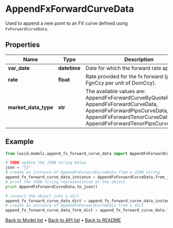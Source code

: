 # AppendFxForwardCurveData

Used to append a new point to an FX curve defined using `FxForwardCurveData`.

## Properties
Name | Type | Description | Notes
------------ | ------------- | ------------- | -------------
**var_date** | **datetime** | Date for which the forward rate applies. | 
**rate** | **float** | Rate provided for the fx forward (price in FgnCcy per unit of DomCcy). | 
**market_data_type** | **str** | The available values are: AppendFxForwardCurveByQuoteReference, AppendFxForwardCurveData, AppendFxForwardPipsCurveData, AppendFxForwardTenorCurveData, AppendFxForwardTenorPipsCurveData | 

## Example

```python
from lusid.models.append_fx_forward_curve_data import AppendFxForwardCurveData

# TODO update the JSON string below
json = "{}"
# create an instance of AppendFxForwardCurveData from a JSON string
append_fx_forward_curve_data_instance = AppendFxForwardCurveData.from_json(json)
# print the JSON string representation of the object
print AppendFxForwardCurveData.to_json()

# convert the object into a dict
append_fx_forward_curve_data_dict = append_fx_forward_curve_data_instance.to_dict()
# create an instance of AppendFxForwardCurveData from a dict
append_fx_forward_curve_data_form_dict = append_fx_forward_curve_data.from_dict(append_fx_forward_curve_data_dict)
```
[Back to Model list](../README.md#documentation-for-models) &#8226; [Back to API list](../README.md#documentation-for-api-endpoints) &#8226; [Back to README](../README.md)


